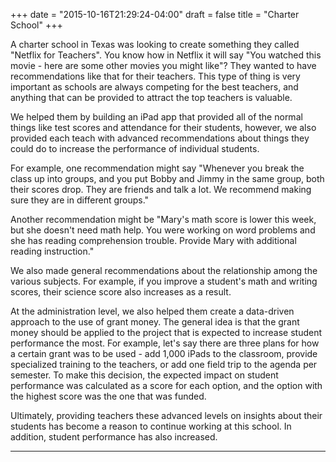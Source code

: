 +++
date = "2015-10-16T21:29:24-04:00"
draft = false
title = "Charter School"
+++

A charter school in Texas was looking to create something they called "Netflix for Teachers". You know how in Netflix it will say "You watched this movie - here are some other movies you might like"? They wanted to have recommendations like that for their teachers. This type of thing is very important as schools are always competing for the best teachers, and anything that can be provided to attract the top teachers is valuable.

We helped them by building an iPad app that provided all of the normal things like test scores and attendance for their students, however, we also provided each teach with advanced recommendations about things they could do to increase the performance of individual students. 

For example, one recommendation might say "Whenever you break the class up into groups, and you put Bobby and Jimmy in the same group, both their scores drop. They are friends and talk a lot. We recommend making sure they are in different groups." 

Another recommendation might be "Mary's math score is lower this week, but she doesn't need math help. You were working on word problems and she has reading comprehension trouble. Provide Mary with additional reading instruction."

We also made general recommendations about the relationship among the various subjects. For example, if you improve a student's math and writing scores, their science score also increases as a result. 

At the administration level, we also helped them create a data-driven approach to the use of grant money. The general idea is that the grant money should be applied to the project that is expected to increase student performance the most. For example, let's say there are three plans for how a certain grant was to be used - add 1,000 iPads to the classroom, provide specialized training to the teachers, or add one field trip to the agenda per semester. To make this decision, the expected impact on student performance was calculated as a score for each option, and the option with the highest score was the one that was funded.

Ultimately, providing teachers these advanced levels on insights about their students has become a reason to continue working at this school. In addition, student performance has also increased.

-------------------------
